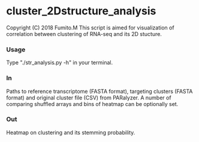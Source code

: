 # cluster_2Dstructure_analysis

Copyright (C) 2018 Fumito.M
This script is aimed for visualization of correlation between clustering of RNA-seq and its 2D stucture.

### Usage
Type "./str_analysis.py -h" in your terminal.

### In
Paths to reference transcriptome (FASTA format), targeting clusters (FASTA format) and original cluster file (CSV) from PARalyzer. A number of comparing shuffled arrays and bins of heatmap can be optionally set.

### Out
Heatmap on clustering and its stemming probability.
